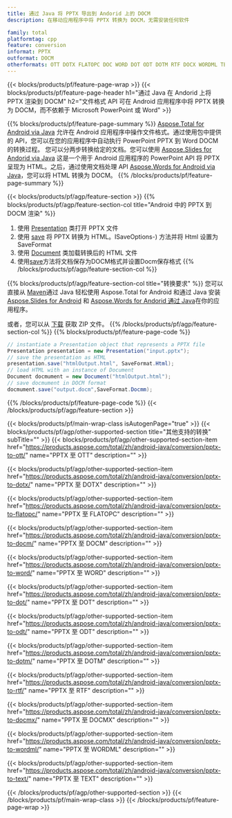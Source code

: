 ```yaml
---
title: 通过 Java 将 PPTX 导出到 Andorid 上的 DOCM
description: 在移动应用程序中将 PPTX 转换为 DOCM，无需安装任何软件

family: total
platformtag: cpp
feature: conversion
informat: PPTX
outformat: DOCM
otherformats: OTT DOTX FLATOPC DOC WORD DOT ODT DOTM RTF DOCX WORDML TEXT
---
```

{{< blocks/products/pf/feature-page-wrap >}}
{{< blocks/products/pf/feature-page-header h1="通过 Java 在 Andorid 上将 PPTX 渲染到 DOCM" h2="文件格式 API 可在 Android 应用程序中将 PPTX 转换为 DOCM，而不依赖于 Microsoft PowerPoint 或 Word" >}}

{{% blocks/products/pf/feature-page-summary %}}
[Aspose.Total for Android via Java](https://products.aspose.com/total/android-java/) 允许在 Android 应用程序中操作文件格式。通过使用包中提供的 API，您可以在您的应用程序中自动执行 PowerPoint PPTX 到 Word DOCM 的转换过程。
您可以分两步转换给定的文档。您可以使用 [Aspose.Slides for Andorid via Java](https://products.aspose.com/slides/android-java/) 这是一个用于 Android 应用程序的 PowerPoint API 将 PPTX 呈现为 HTML。之后，通过使用文档处理 API [Aspose.Words for Android via Java](https://products.aspose.com/words/android-java/)，您可以将 HTML 转换为 DOCM。 
{{% /blocks/products/pf/feature-page-summary  %}}

{{< blocks/products/pf/agp/feature-section >}}
{{% blocks/products/pf/agp/feature-section-col title="Android 中的 PPTX 到 DOCM 渲染" %}}
1. 使用 [Presentation](https://reference.aspose.com/slides/java/com.aspose.slides/Presentation) 类打开 PPTX 文件
2. 使用 [save](https://reference.aspose.com/slides/java/com.aspose.slides/Presentation#save-java.lang.String-int-com.aspose.slides) 将 PPTX 转换为 HTML。ISaveOptions-) 方法并将 Html 设置为 SaveFormat
3. 使用 [Document](https://reference.aspose.com/words/java/com.aspose.words/Document) 类加载转换后的 HTML 文件
4. 使用[save](https://reference.aspose.com/words/java/com.aspose.words/Document#save(java.lang.String,int))方法将文档保存为DOCM格式并设置Docm保存格式
{{% /blocks/products/pf/agp/feature-section-col %}}

{{% blocks/products/pf/agp/feature-section-col title="转换要求" %}}
您可以直接从 [Maven](https://releases.aspose.com/total/java/)通过 Java 轻松使用 Aspose.Total for Android 和通过 Java 安装 [Aspose.Slides for Android](https://docms.aspose.com/slides/androidjava/install-aspose-slides-for-android-via-java/) 和 [Aspose.Words for Andorid 通过 Java](https://docms.aspose.com/words/java/install-aspose-words-for-android-via-java/#install-asposewords-for-android-via-java-from-maven-repository)在你的应用程序。

或者，您可以从 [下载](https://releases.aspose.com/total/androidjava) 获取 ZIP 文件。
{{% /blocks/products/pf/agp/feature-section-col %}}
{{% blocks/products/pf/feature-page-code %}}
```cs
// instantiate a Presentation object that represents a PPTX file
Presentation presentation = new Presentation("input.pptx");
// save the presentation as HTML
presentation.save("htmlOutput.html", SaveFormat.Html);
// load HTML with an instance of Document
Document docmument = new Document("htmlOutput.html");
// save docmument in DOCM format
docmument.save("output.docm",SaveFormat.Docmm);   
```

{{% /blocks/products/pf/feature-page-code %}}
{{< /blocks/products/pf/agp/feature-section >}}

{{< blocks/products/pf/main-wrap-class isAutogenPage="true" >}}
{{< blocks/products/pf/agp/other-supported-section title="其他支持的转换" subTitle="" >}}
{{< blocks/products/pf/agp/other-supported-section-item href="https://products.aspose.com/total/zh/android-java/conversion/pptx-to-ott/" name="PPTX 至 OTT" description="" >}}

{{< blocks/products/pf/agp/other-supported-section-item href="https://products.aspose.com/total/zh/android-java/conversion/pptx-to-dotx/" name="PPTX 至 DOTX" description="" >}}

{{< blocks/products/pf/agp/other-supported-section-item href="https://products.aspose.com/total/zh/android-java/conversion/pptx-to-flatopc/" name="PPTX 至 FLATOPC" description="" >}}

{{< blocks/products/pf/agp/other-supported-section-item href="https://products.aspose.com/total/zh/android-java/conversion/pptx-to-docm/" name="PPTX 至 DOCM" description="" >}}

{{< blocks/products/pf/agp/other-supported-section-item href="https://products.aspose.com/total/zh/android-java/conversion/pptx-to-word/" name="PPTX 至 WORD" description="" >}}

{{< blocks/products/pf/agp/other-supported-section-item href="https://products.aspose.com/total/zh/android-java/conversion/pptx-to-dot/" name="PPTX 至 DOT" description="" >}}

{{< blocks/products/pf/agp/other-supported-section-item href="https://products.aspose.com/total/zh/android-java/conversion/pptx-to-odt/" name="PPTX 至 ODT" description="" >}}

{{< blocks/products/pf/agp/other-supported-section-item href="https://products.aspose.com/total/zh/android-java/conversion/pptx-to-dotm/" name="PPTX 至 DOTM" description="" >}}

{{< blocks/products/pf/agp/other-supported-section-item href="https://products.aspose.com/total/zh/android-java/conversion/pptx-to-rtf/" name="PPTX 至 RTF" description="" >}}

{{< blocks/products/pf/agp/other-supported-section-item href="https://products.aspose.com/total/zh/android-java/conversion/pptx-to-docmx/" name="PPTX 至 DOCMX" description="" >}}

{{< blocks/products/pf/agp/other-supported-section-item href="https://products.aspose.com/total/zh/android-java/conversion/pptx-to-wordml/" name="PPTX 至 WORDML" description="" >}}

{{< blocks/products/pf/agp/other-supported-section-item href="https://products.aspose.com/total/zh/android-java/conversion/pptx-to-text/" name="PPTX 至 TEXT" description="" >}}


{{< /blocks/products/pf/agp/other-supported-section >}}
{{< /blocks/products/pf/main-wrap-class >}}
{{< /blocks/products/pf/feature-page-wrap >}}